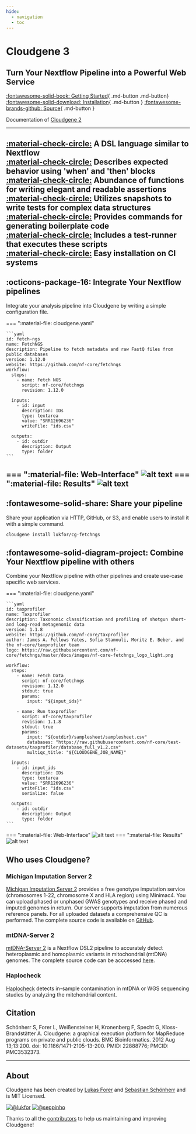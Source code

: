 ```yaml
---
hide:
  - navigation
  - toc 
---
```

<div class="header" markdown="1">

# Cloudgene 3

## Turn Your Nextflow Pipeline into a Powerful Web Service

[:fontawesome-solid-book: Getting Started](server/getting-started.md){ .md-button .md-button} [:fontawesome-solid-download: Installation](installation.md){ .md-button } [:fontawesome-brands-github: Source](https://github.com/genepi/cloudgene3){ .md-button }


Documentation of [Cloudgene 2](https://v2.cloudgene.io/)
</div>

---

[:material-check-circle:]() A DSL language **similar to Nextflow**  <br/>
[:material-check-circle:]() Describes expected behavior using 'when' and 'then' blocks <br/>
[:material-check-circle:]() Abundance of functions for writing **elegant and readable assertions** <br/>
[:material-check-circle:]() Utilizes **snapshots** to write tests for complex data structures <br/>
[:material-check-circle:]() Provides commands for **generating boilerplate** code <br/>
[:material-check-circle:]() Includes a **test-runner** that executes these scripts <br/>
[:material-check-circle:]() Easy installation on **CI systems** <br/>
---

## :octicons-package-16: Integrate Your Nextflow pipelines

Integrate your analysis pipeline into Cloudgene by writing a simple configuration file.

=== ":material-file: cloudgene.yaml"

    ```yaml
    id: fetch-ngs
    name: FetchNGS
    description: Pipeline to fetch metadata and raw FastQ files from public databases
    version: 1.12.0
    website: https://github.com/nf-core/fetchngs
    workflow:
      steps:
        - name: Fetch NGS
          script: nf-core/fetchngs
          revision: 1.12.0
    
      inputs:
        - id: input
          description: IDs
          type: textarea
          value: "SRR12696236"
          writeFile: "ids.csv"
    
      outputs:
        - id: outdir
          description: Output
          type: folder
    ```
=== ":material-file: Web-Interface"
    ![alt text](images/index/cg-fetchngs.png)
=== ":material-file: Results"
    ![alt text](images/index/cg-fetchngs-results.png)
---

## :fontawesome-solid-share: Share your pipeline

Share your application via HTTP, GitHub, or S3, and enable users to install it with a simple command.

```bash
cloudgene install lukfor/cg-fetchngs
```

## :fontawesome-solid-diagram-project: Combine Your Nextflow pipeline with others

Combine your Nextflow pipeline with other pipelines and create use-case specific web services.

=== ":material-file: cloudgene.yaml"

    ```yaml
    id: taxprofiler
    name: Taxprofiler
    description: Taxonomic classification and profiling of shotgun short- and long-read metagenomic data
    version: 1.1.8
    website: https://github.com/nf-core/taxprofiler
    author: James A. Fellows Yates, Sofia Stamouli, Moritz E. Beber, and the nf-core/taxprofiler team
    logo: https://raw.githubusercontent.com/nf-core/fetchngs/master/docs/images/nf-core-fetchngs_logo_light.png

    workflow:
      steps:
        - name: Fetch Data
          script: nf-core/fetchngs
          revision: 1.12.0
          stdout: true
          params:
            input: "${input_ids}"

        - name: Run taxprofiler
          script: nf-core/taxprofiler
          revision: 1.1.8
          stdout: true
          params:
            input: "${outdir}/samplesheet/samplesheet.csv"
            databases: "https://raw.githubusercontent.com/nf-core/test-datasets/taxprofiler/database_full_v1.2.csv"
            multiqc_title: "${CLOUDGENE_JOB_NAME}"

      inputs:
        - id: input_ids
          description: IDs
          type: textarea
          value: "SRR12696236"
          writeFile: "ids.csv"
          serialize: false

      outputs:
        - id: outdir
          description: Output
          type: folder
    ```
=== ":material-file: Web-Interface"
    ![alt text](images/index/cg-taxprofiler.png)
=== ":material-file: Results"
    ![alt text](images/index/cg-taxprofiler-results.png)
## Who uses Cloudgene?


### Michigan Imputation Server 2

[Michigan Imputation Server 2](https://imputationserver.sph.umich.edu) provides a free genotype imputation service (chromosomes 1-22, chromosome X and HLA region) using Minimac4. You can upload phased or unphased GWAS genotypes and receive phased and imputed genomes in return. Our server supports imputation from numerous reference panels. For all uploaded datasets a comprehensive QC is performed. The complete source code is available on [GitHub](https://github.com/genepi/imputationserver2).

### mtDNA-Server 2

[mtDNA-Server 2](https://mitoverse.i-med.ac.at) is a Nextflow DSL2 pipeline to accurately detect heteroplasmic and homoplasmic variants in mitochondrial (mtDNA) genomes. The complete source code can be acccessed [here](https://github.com/genepi/mtdna-server-2).

### Haplocheck

[Haplocheck](https://mitoverse.i-med.ac.at) detects in-sample contamination in mtDNA or WGS sequencing studies by analyzing the mitchondrial content. 

## Citation

Schönherr S, Forer L, Weißensteiner H, Kronenberg F, Specht G, Kloss-Brandstätter A. Cloudgene: a graphical execution platform for MapReduce programs on private and public clouds. BMC Bioinformatics. 2012 Aug 13;13:200. doi: 10.1186/1471-2105-13-200. PMID: 22888776; PMCID: PMC3532373.

---

## About

Cloudgene has been created by [Lukas Forer](https://twitter.com/lukfor) and [Sebastian Schönherr](https://twitter.com/seppinho) and is MIT Licensed.


[![@lukfor](https://avatars.githubusercontent.com/u/210220?s=64&v=4)](https://github.com/lukfor)
[![@seppinho](https://avatars.githubusercontent.com/u/1942824?s=64&v=4)](https://github.com/seppinho)

Thanks to all the [contributors](about.md) to help us maintaining and improving Cloudgene!
